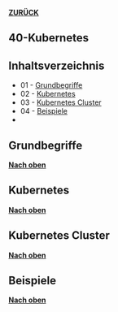 [**ZURÜCK**](../README.md)

## 40-Kubernetes

## Inhaltsverzeichnis 
* 01 - [Grundbegriffe](#grundbegriffe)
* 02 - [Kubernetes](#kubernetes)
* 03 - [Kubernetes Cluster](#kubernetes-cluster)
* 04 - [Beispiele](#beispiele)
* 
## Grundbegriffe
[**Nach oben**](#40-kubernetes)



## Kubernetes
[**Nach oben**](#40-kubernetes)



## Kubernetes Cluster
[**Nach oben**](#40-kubernetes)


## Beispiele
[**Nach oben**](#40-kubernetes)